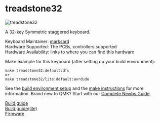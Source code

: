 # treadstone32

![treadstone32](https://github.com/marksard/Keyboards/raw/master/_image/20190421-P4210001.jpg)

A 32-key Symmetric staggered keyboard.  

Keyboard Maintainer: [marksard](https://github.com/marksard)  
Hardware Supported: The PCBs, controllers supported  
Hardware Availability: links to where you can find this hardware

Make example for this keyboard (after setting up your build environment):

    make treadstone32:default:dfu
    or
    make treadstone32/lite:default:avrdude

See the [build environment setup](https://docs.qmk.fm/#/getting_started_build_tools) and the [make instructions](https://docs.qmk.fm/#/getting_started_make_guide) for more information. Brand new to QMK? Start with our [Complete Newbs Guide](https://docs.qmk.fm/#/newbs).

[Build guide](https://github.com/marksard/Keyboards/blob/master/treadstone32/documents/treadstone32_buildguide.md)  
[Build guide(lite)](https://github.com/marksard/Keyboards/blob/master/treadstone32/documents/treadstone32lite_buildguide.md)  
[Firmware](https://github.com/marksard/qmk_firmware/tree/my_customize/keyboards/treadstone32)  
